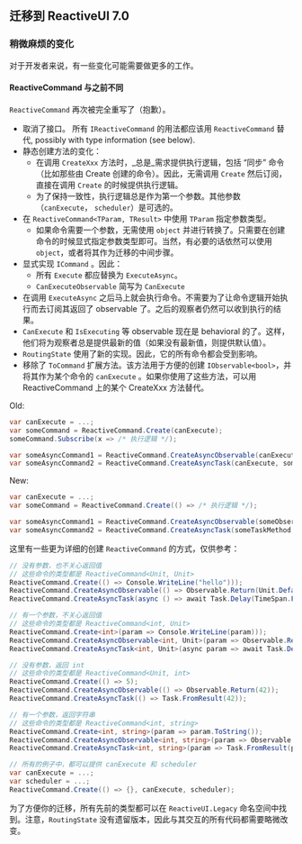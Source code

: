 ## 迁移到 ReactiveUI 7.0

### 稍微麻烦的变化

对于开发者来说，有一些变化可能需要做更多的工作。

#### ReactiveCommand 与之前不同

`ReactiveCommand` 再次被完全重写了（抱歉）。

* 取消了接口。 所有 `IReactiveCommand` 的用法都应该用 `ReactiveCommand` 替代, possibly with type information (see below).
* 静态创建方法的变化：
	* 在调用 `CreateXxx` 方法时，_总是_需求提供执行逻辑，包括 “同步” 命令（比如那些由 Create 创建的命令）。因此，无需调用 `Create` 然后订阅，直接在调用 `Create` 的时候提供执行逻辑。   
    * 为了保持一致性，执行逻辑总是作为第一个参数。其他参数（`canExecute`， `scheduler`）是可选的。
* 在 `ReactiveCommand<TParam, TResult>` 中使用 `TParam` 指定参数类型。
	* 如果命令需要一个参数，无需使用 `object` 并进行转换了。只需要在创建命令的时候显式指定参数类型即可。当然，有必要的话依然可以使用 `object`，或者将其作为迁移的中间步骤。
* 显式实现 `ICommand` 。因此：
    * 所有 `Execute` 都应替换为 `ExecuteAsync`。
    * `CanExecuteObservable` 简写为 `CanExecute`
* 在调用 `ExecuteAsync` 之后马上就会执行命令。不需要为了让命令逻辑开始执行而去订阅其返回了 observable 了。之后的观察者仍然可以收到执行的结果。
* `CanExecute` 和 `IsExecuting` 等 observable 现在是 behavioral 的了。这样，他们将为观察者总是提供最新的值（如果没有最新值，则提供默认值）。
* `RoutingState` 使用了新的实现。因此，它的所有命令都会受到影响。
* 移除了 `ToCommand` 扩展方法。该方法用于方便的创建 `IObservable<bool>`，并将其作为某个命令的 `canExecute` 。如果你使用了这些方法，可以用 ReactiveCommand 上的某个 CreateXxx 方法替代。

Old:

```cs
var canExecute = ...;
var someCommand = ReactiveCommand.Create(canExecute);
someCommand.Subscribe(x => /* 执行逻辑 */);

var someAsyncCommand1 = ReactiveCommand.CreateAsyncObservable(canExecute, someObservableMethod);
var someAsyncCommand2 = ReactiveCommand.CreateAsyncTask(canExecute, someTaskMethod);
```

New:

```cs
var canExecute = ...;
var someCommand = ReactiveCommand.Create(() => /* 执行逻辑 */);

var someAsyncCommand1 = ReactiveCommand.CreateAsyncObservable(someObservableMethod, canExecute);
var someAsyncCommand2 = ReactiveCommand.CreateAsyncTask(someTaskMethod, canExecute);
```

这里有一些更为详细的创建 `ReactiveCommand` 的方式，仅供参考：

```cs
// 没有参数，也不关心返回值
// 这些命令的类型都是 ReactiveCommand<Unit, Unit>
ReactiveCommand.Create(() => Console.WriteLine("hello")));
ReactiveCommand.CreateAsyncObservable(() => Observable.Return(Unit.Default));
ReactiveCommand.CreateAsyncTask(async () => await Task.Delay(TimeSpan.FromSeconds(1)));

// 有一个参数，不关心返回值
// 这些命令的类型都是 ReactiveCommand<int, Unit>
ReactiveCommand.Create<int>(param => Console.WriteLine(param)));
ReactiveCommand.CreateAsyncObservable<int, Unit>(param => Observable.Return(Unit.Default));
ReactiveCommand.CreateAsyncTask<int, Unit>(async param => await Task.Delay(TimeSpan.FromSeconds(param));

// 没有参数，返回 int
// 这些命令的类型都是 ReactiveCommand<Unit, int>
ReactiveCommand.Create(() => 5);
ReactiveCommand.CreateAsyncObservable(() => Observable.Return(42));
ReactiveCommand.CreateAsyncTask(() => Task.FromResult(42));

// 有一个参数，返回字符串
// 这些命令的类型都是 ReactiveCommand<int, string>
ReactiveCommand.Create<int, string>(param => param.ToString());
ReactiveCommand.CreateAsyncObservable<int, string>(param => Observable.Return(param.ToString()));
ReactiveCommand.CreateAsyncTask<int, string>(param => Task.FromResult(param.ToString()));

// 所有的例子中，都可以提供 canExecute 和 scheduler
var canExecute = ...;
var scheduler = ...;
ReactiveCommand.Create(() => {}, canExecute, scheduler);
```

为了方便你的迁移，所有先前的类型都可以在 `ReactiveUI.Legacy` 命名空间中找到。注意，`RoutingState` 没有遗留版本，因此与其交互的所有代码都需要略微改变。
